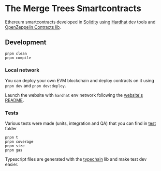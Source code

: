 # The Merge Trees Smartcontracts

Ethereum smartcontracts developed in [Solidity](https://soliditylang.org/) using [Hardhat](https://hardhat.org/) dev tools and [OpenZeppelin Contracts lib](https://www.openzeppelin.com/solidity-contracts).

## Development

```shell
pnpm clean
pnpm compile
```

### Local network

You can deploy your own EVM blockchain and deploy contracts on it using `pnpm dev` and `pnpm dev:deploy`.

Launch the website with `hardhat` env network following the [website's README](../website/README.md).

### Tests

Various tests were made (units, integration and QA) that you can find in [test](./test/) folder

```shell
pnpm t
pnpm coverage
pnpm size
pnpm gas
```

Typescript files are generated with the [typechain](https://github.com/dethcrypto/TypeChain) lib and make test dev easier.
